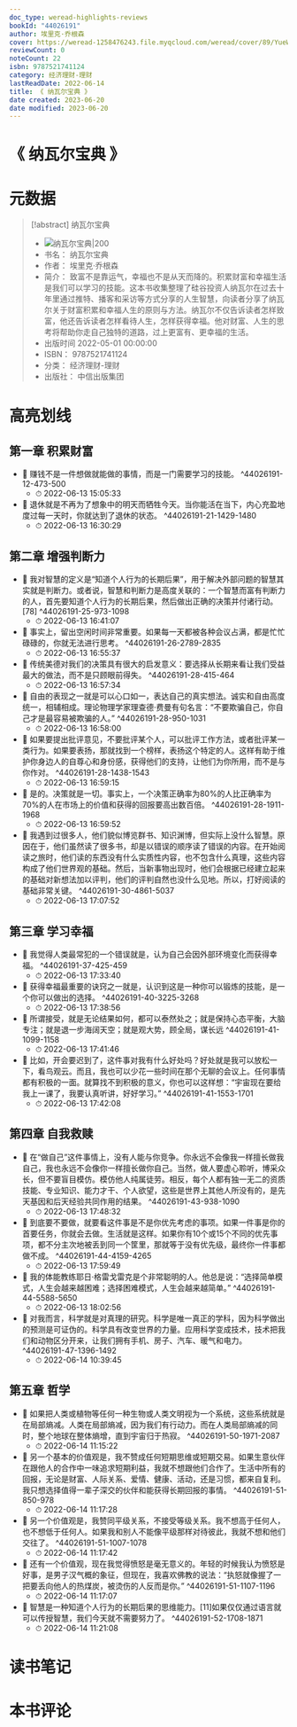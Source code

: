 ```yaml
---
doc_type: weread-highlights-reviews
bookId: "44026191"
author: 埃里克·乔根森
cover: https://weread-1258476243.file.myqcloud.com/weread/cover/89/YueWen_44026191/t7_YueWen_44026191.jpg
reviewCount: 0
noteCount: 22
isbn: 9787521741124
category: 经济理财-理财
lastReadDate: 2022-06-14
title: 《 纳瓦尔宝典 》
date created: 2023-06-20
date modified: 2023-06-20
---
```


# 《 纳瓦尔宝典 》

# 元数据

> [!abstract] 纳瓦尔宝典
> - ![ 纳瓦尔宝典|200](https://weread-1258476243.file.myqcloud.com/weread/cover/89/YueWen_44026191/t7_YueWen_44026191.jpg)
> - 书名： 纳瓦尔宝典
> - 作者： 埃里克·乔根森
> - 简介： 致富不是靠运气，幸福也不是从天而降的。积累财富和幸福生活是我们可以学习的技能。这本书收集整理了硅谷投资人纳瓦尔在过去十年里通过推特、播客和采访等方式分享的人生智慧，向读者分享了纳瓦尔关于财富积累和幸福人生的原则与方法。纳瓦尔不仅告诉读者怎样致富，他还告诉读者怎样看待人生，怎样获得幸福。他对财富、人生的思考将帮助你走自己独特的道路，过上更富有、更幸福的生活。
> - 出版时间 2022-05-01 00:00:00
> - ISBN： 9787521741124
> - 分类： 经济理财-理财
> - 出版社： 中信出版集团

# 高亮划线

## 第一章 积累财富

- 📌 赚钱不是一件想做就能做的事情，而是一门需要学习的技能。 ^44026191-12-473-500
    - ⏱ 2022-06-13 15:05:33
- 📌 退休就是不再为了想象中的明天而牺牲今天。当你能活在当下，内心充盈地度过每一天时，你就达到了退休的状态。 ^44026191-21-1429-1480
    - ⏱ 2022-06-13 16:30:29

## 第二章 增强判断力

- 📌 我对智慧的定义是“知道个人行为的长期后果”，用于解决外部问题的智慧其实就是判断力。或者说，智慧和判断力是高度关联的：一个智慧而富有判断力的人，首先要知道个人行为的长期后果，然后做出正确的决策并付诸行动。[78] ^44026191-25-973-1098
    - ⏱ 2022-06-13 16:41:07
- 📌 事实上，留出空闲时间非常重要。如果每一天都被各种会议占满，都是忙忙碌碌的，你就无法进行思考。 ^44026191-26-2789-2835
    - ⏱ 2022-06-13 16:55:37
- 📌 传统美德对我们的决策具有很大的启发意义：要选择从长期来看让我们受益最大的做法，而不是只顾眼前得失。 ^44026191-28-415-464
    - ⏱ 2022-06-13 16:57:34
- 📌 自由的表现之一就是可以心口如一，表达自己的真实想法。诚实和自由高度统一，相辅相成。理论物理学家理查德·费曼有句名言：“不要欺骗自己，你自己才是最容易被欺骗的人。” ^44026191-28-950-1031
    - ⏱ 2022-06-13 16:58:00
- 📌 如果要提出批评意见，不要批评某个人，可以批评工作方法，或者批评某一类行为。如果要表扬，那就找到一个榜样，表扬这个特定的人。这样有助于维护你身边人的自尊心和身份感，获得他们的支持，让他们为你所用，而不是与你作对。 ^44026191-28-1438-1543
    - ⏱ 2022-06-13 16:59:15
- 📌 是的。决策就是一切。事实上，一个决策正确率为80%的人比正确率为70%的人在市场上的价值和获得的回报要高出数百倍。 ^44026191-28-1911-1968
    - ⏱ 2022-06-13 16:59:52
- 📌 我遇到过很多人，他们貌似博览群书、知识渊博，但实际上没什么智慧。原因在于，他们虽然读了很多书，却是以错误的顺序读了错误的内容。在开始阅读之旅时，他们读的东西没有什么实质性内容，也不包含什么真理，这些内容构成了他们世界观的基础。然后，当新事物出现时，他们会根据已经建立起来的基础对新想法加以评判，他们的评判自然也没什么见地。所以，打好阅读的基础非常关键。 ^44026191-30-4861-5037
    - ⏱ 2022-06-13 17:07:52

## 第三章 学习幸福

- 📌 我觉得人类最常犯的一个错误就是，认为自己会因外部环境变化而获得幸福。 ^44026191-37-425-459
    - ⏱ 2022-06-13 17:33:40
- 📌 获得幸福最重要的诀窍之一就是，认识到这是一种你可以锻炼的技能，是一个你可以做出的选择。 ^44026191-40-3225-3268
    - ⏱ 2022-06-13 17:38:56
- 📌 所谓接受，就是无论结果如何，都可以泰然处之；就是保持心态平衡，大脑专注；就是退一步海阔天空；就是观大势，顾全局，谋长远 ^44026191-41-1099-1158
    - ⏱ 2022-06-13 17:41:46
- 📌 比如，开会要迟到了，这件事对我有什么好处吗？好处就是我可以放松一下，看鸟观云。而且，我也可以少花一些时间在那个无聊的会议上。任何事情都有积极的一面。就算找不到积极的意义，你也可以这样想：“宇宙现在要给我上一课了，我要认真听讲，好好学习。” ^44026191-41-1553-1701
    - ⏱ 2022-06-13 17:42:08

## 第四章 自我救赎

- 📌 在“做自己”这件事情上，没有人能与你竞争。你永远不会像我一样擅长做我自己，我也永远不会像你一样擅长做你自己。当然，做人要虚心聆听，博采众长，但不要盲目模仿。模仿他人纯属徒劳。相反，每个人都有独一无二的资质技能、专业知识、能力才干、个人欲望，这些是世界上其他人所没有的，是先天基因和后天经验共同作用的结果。 ^44026191-43-938-1090
    - ⏱ 2022-06-13 17:48:32
- 📌 到底要不要做，就要看这件事是不是你优先考虑的事项。如果一件事是你的首要任务，你就会去做。生活就是这样。如果你有10个或15个不同的优先事项，都不分主次地被丢到同一个筐里，那就等于没有优先级，最终你一件事都做不成。 ^44026191-44-4159-4265
    - ⏱ 2022-06-13 17:59:49
- 📌 我的体能教练耶日·格雷戈雷克是个非常聪明的人。他总是说：“选择简单模式，人生会越来越困难；选择困难模式，人生会越来越简单。” ^44026191-44-5588-5650
    - ⏱ 2022-06-13 18:02:56
- 📌 对我而言，科学就是对真理的研究。科学是唯一真正的学科，因为科学做出的预测是可证伪的。科学具有改变世界的力量。应用科学变成技术，技术把我们和动物区分开来，让我们拥有手机、房子、汽车、暖气和电力。 ^44026191-47-1396-1492
    - ⏱ 2022-06-14 10:39:45

## 第五章 哲学

- 📌 如果把人类或植物等任何一种生物或人类文明视为一个系统，这些系统就是在局部熵减。人类在局部熵减，因为我们有行动力。而在人类局部熵减的同时，整个地球在整体熵增，直到宇宙归于热寂。 ^44026191-50-1971-2087
    - ⏱ 2022-06-14 11:15:22
- 📌 另一个基本的价值观是，我不赞成任何短期思维或短期交易。如果生意伙伴在跟他人的合作中一味追求短期利益，我就不想跟他们合作了。生活中所有的回报，无论是财富、人际关系、爱情、健康、活动，还是习惯，都来自复利。我只想选择值得一辈子深交的伙伴和能获得长期回报的事情。 ^44026191-51-850-978
    - ⏱ 2022-06-14 11:17:28
- 📌 另一个价值观是，我赞同平级关系，不接受等级关系。我不想高于任何人，也不想低于任何人。如果我和别人不能像平级那样对待彼此，我就不想和他们交往了。 ^44026191-51-1007-1078
    - ⏱ 2022-06-14 11:17:42
- 📌 还有一个价值观，现在我觉得愤怒是毫无意义的。年轻的时候我认为愤怒是好事，是男子汉气概的象征，但现在，我喜欢佛教的说法：“执怒就像握了一把要丢向他人的热煤炭，被烫伤的人反而是你。” ^44026191-51-1107-1196
    - ⏱ 2022-06-14 11:17:07
- 📌 智慧是一种知道个人行为的长期后果的思维能力。[11]如果仅仅通过语言就可以传授智慧，我们今天就不需要努力了。 ^44026191-52-1708-1871
    - ⏱ 2022-06-14 11:21:08

# 读书笔记

# 本书评论
